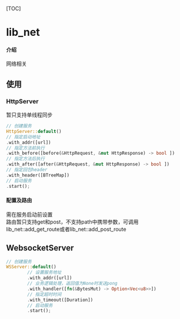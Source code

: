 [TOC]
# lib_net

#### 介绍
网络相关


## 使用  

### HttpServer  

暂只支持单线程同步  
```rust
// 创建服务
HttpServer::default()
// 指定启动地址
.with_addr([url])
// 指定方法前执行
.with_before([before(&HttpRequest, &mut HttpResponse) -> bool ])
// 指定方法后执行
.with_after([after(&HttpRequest, &mut HttpResponse) -> bool ])
// 指定回包header
.with_header([BTreeMap])
// 启动服务
.start();
```
#### 配置及路由  
需在服务启动前设置  
路由暂只支持get和post，不支持path中携带参数，可调用lib_net::add_get_route或者lib_net::add_post_route  


## WebsocketServer  
```rust
// 创建服务
WSServer::default()
        // 设置服务地址
        .with_addr([url])
        // 业务逻辑处理，返回值为None时发送pong
        .with_handler([fn(&BytesMut) -> Option<Vec<u8>>])
        // 指定超时时间
        .with_timeout([Duration])
        // 启动服务
        .start();
```

